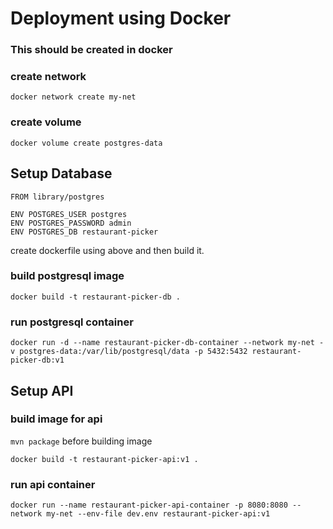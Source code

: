 # Deployment using Docker

### This should be created in docker
### create network
`docker network create my-net`

### create volume
`docker volume create postgres-data`

## Setup Database

```
FROM library/postgres

ENV POSTGRES_USER postgres
ENV POSTGRES_PASSWORD admin
ENV POSTGRES_DB restaurant-picker
```
create dockerfile using above and then build it.
### build postgresql image
`docker build -t restaurant-picker-db .`

### run postgresql container
`docker run -d --name restaurant-picker-db-container --network my-net -v postgres-data:/var/lib/postgresql/data -p 5432:5432 restaurant-picker-db:v1`

## Setup API

### build image for api
`mvn package` before building image

`docker build -t restaurant-picker-api:v1 .`

### run api container
`docker run --name restaurant-picker-api-container -p 8080:8080 --network my-net --env-file dev.env restaurant-picker-api:v1`

